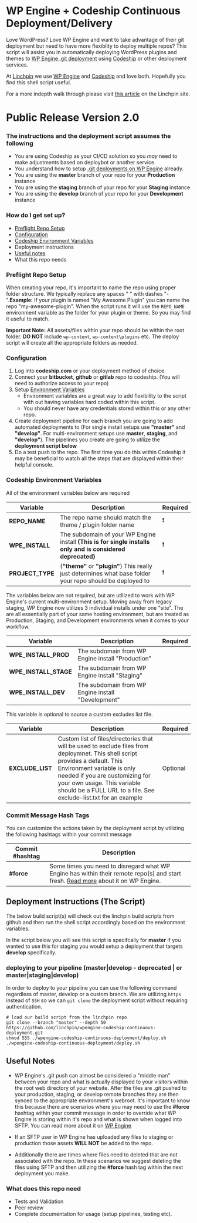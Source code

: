 # WP Engine + Codeship Continuous Deployment/Delivery

Love WordPress? Love WP Engine and want to take advantage of their git deployment but need to have more flexiblity to deploy multiple repos? This script will assist you in automatically deploying WordPress plugins and themes to [WP Engine .git deployment](https://wpengine.com/git/) using [Codeship](https://codeship.com) or other deployment services.

At [Linchpin](https://linchpin.agency) we use [WP Engine](https://www.wpengine.com) and [Codeship](https://www.codeship.com) and love both. Hopefully you find this shell script useful.

For a more indepth walk through please visit [this article](https://linchpin.agency/blog/continuous-deployment-wp-engine-codeship/?utm_source=github&utm_medium=deployments&utm_campaign=wpengine) on the Linchpin site.

# Public Release Version 2.0

### The instructions and the deployment script assumes the following

* You are using Codeship as your CI/CD solution so you _may_ need to make adjustments based on deploybot or another service.
* You understand how to setup [.git deployments on WP Engine](https://wpengine.com/git/) already.
* You are using the **master** branch of your repo for your **Production** instance
* You are using the **staging** branch of your repo for your **Staging** instance
* You are using the **develop** branch of your repo for your **Development** instance

### How do I get set up?

* [Preflight Repo Setup](https://github.com/linchpin/wpengine-codeship-continuous-deployment#preflight-repo-setup)
* [Configuration](https://github.com/linchpin/wpengine-codeship-continuous-deployment#configuration)
* [Codeship Environment Variables](https://github.com/linchpin/wpengine-codeship-continuous-deployment#codeship-environment-variables)
* Deployment instructions
* [Useful notes](https://github.com/linchpin/wpengine-codeship-continuous-deployment#useful-notes)
* What this repo needs

### Preflight Repo Setup

When creating your repo, it's important to name the repo using proper folder structure. We typically replace any spaces " " with dashes "-".**Example:** If your plugin is named "My Awesome Plugin" you can name the repo "my-awesome-plugin". When the script runs it will use the `REPO_NAME` environment variable as the folder for your plugin or theme. So you may find it useful to match.

**Important Note:** All assets/files within your repo should be within the root folder. **DO NOT** include `wp-content`, `wp-content\plugins` etc. The deploy script will create all the appropriate folders as needed.

### Configuration

1. Log into **codeship.com** or your deployment method of choice.
2. Connect your **bitbucket**, **github** or **gitlab** repo to codeship. (You will need to authorize access to your repo)
3. Setup [Environment Variables](https://github.com/linchpin/wpengine-codeship-continuous-deployment#codeship-environment-variables)
    * Environment variables are a great way to add flexibility to the script with out having variables hard coded within this script.
    * You should never have any credentials stored within this or any other repo.
4. Create deployment pipeline for each branch you are going to add automated deployments to (For single install setups use **"master"** and **"develop"**. For multi-environment setups use **master**, **staging**, and **"develop"**). The pipelines you create are going to utilize the **deployment script below**
5. Do a test push to the repo. The first time you do this within Codeship it may be beneficial to watch all the steps that are displayed within their helpful console.

### Codeship Environment Variables

All of the environment variables below are required

|Variable|Description|Required|
| ------------- | ------------- | ------------- |
|**REPO_NAME**|The repo name should match the theme / plugin folder name|:heavy_exclamation_mark:|
|**WPE_INSTALL**|The subdomain of your WP Engine install **(This is for single installs only and is considered deprecated)**|:heavy_exclamation_mark:|
|**PROJECT_TYPE**|(**"theme"** or **"plugin"**) This really just determines what base folder your repo should be deployed to|:heavy_exclamation_mark:|


The variables below are not required, but are utilized to work with WP Engine's current multi-environment setup. Moving away from legacy staging, WP Engine now utilizes 3 individual installs under one "site". The are all essentially part of your same hosting environment, but are treated as Production, Staging, and Development environments when it comes to your workflow.

|Variable|Description|Required|
| ------------- | ------------- | ------------- |
|**WPE_INSTALL_PROD**|The subdomain from WP Engine install "Production"||
|**WPE_INSTALL_STAGE**|The subdomain from WP Engine install "Staging"||
|**WPE_INSTALL_DEV**|The subdomain from WP Engine install "Development"||


This variable is optional to source a custom excludes list file.

|Variable|Description|Required|
| ------------- | ------------- | ------------- |
|**EXCLUDE_LIST**|Custom list of files/directories that will be used to exclude files from deploymnet. This shell script provides a default. This Environment variable is only needed if you are customizing for your own usage. This variable should be a FULL URL to a file. See exclude-list.txt for an example| Optional

### Commit Message Hash Tags
You can customize the actions taken by the deployment script by utilizing the following hashtags within your commit message

|Commit #hashtag|Description|
| ------------- | ------------- |
|**#force**|Some times you need to disregard what WP Engine has within their remote repo(s) and start fresh. [Read more](https://wpengine.com/support/resetting-your-git-push-to-deploy-repository/) about it on WP Engine.|

## Deployment Instructions (The Script)

The below build script(s) will check out the linchpin build scripts from github and then run the shell script accordingly based on the environment variables.

In the script below you will see this script is specifcally for **master** if you wanted to use this for staging you would setup a deployment that targets **develop** specifically.

### deploying to your pipeline (master|develop - deprecated | or master|staging|develop)

In order to deploy to your pipeline you can use the following command regardless of master, develop or a custom branch. We are utilizing `https` instead of `SSH` so we can `git clone` the deployment script without requiring authentication.

```
# load our build script from the linchpin repo
git clone --branch "master" --depth 50 https://github.com/linchpin/wpengine-codeship-continuous-deployment.git
chmod 555 ./wpengine-codeship-continuous-deployment/deploy.sh
./wpengine-codeship-continuous-deployment/deploy.sh
```

## Useful Notes
* WP Engine's .git push can almost be considered a "middle man" between your repo and what is actually displayed to your visitors within the root web directory of your website. After the files are .git pushed to your production, staging, or develop remote branches they are then synced to the appropriate environment's webroot. It's important to know this because there are scenarios where you may need to use the **#force** hashtag within your commit message in order to override what WP Engine is storing within it's repo and what is shown when logged into SFTP. You can read more about it on [WP Engine](https://wpengine.com/support/resetting-your-git-push-to-deploy-repository/)

* If an SFTP user in WP Engine has uploaded any files to staging or production those assets **WILL NOT** be added to the repo.
* Additionally there are times where files need to deleted that are not associated with the repo. In these scenarios we suggest deleting the files using SFTP and then utilizing the **#force** hash tag within the next deployment you make.

### What does this repo need

* Tests and Validation
* Peer review
* Complete documentation for usage (setup pipelines, testing etc).
